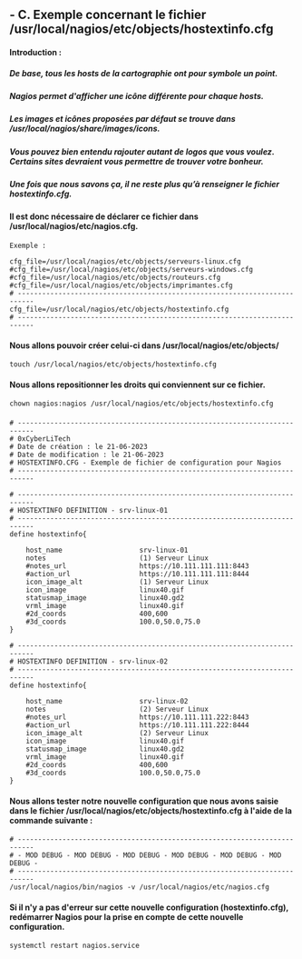 <a name="Exemple-hostextinfo.cfg.md"></a>

## - C. Exemple concernant le fichier /usr/local/nagios/etc/objects/hostextinfo.cfg

#### Introduction :

##### De base, tous les hosts de la cartographie ont pour symbole un point. 
##### Nagios permet d'afficher une icône différente pour chaque hosts. 
##### Les images et icônes proposées par défaut se trouve dans /usr/local/nagios/share/images/icons.
##### Vous pouvez bien entendu rajouter autant de logos que vous voulez. Certains sites devraient vous permettre de trouver votre bonheur.
##### Une fois que nous savons ça, il ne reste plus qu’à renseigner le fichier hostextinfo.cfg.

#### Il est donc nécessaire de déclarer ce fichier dans /usr/local/nagios/etc/nagios.cfg.

```
Exemple :

cfg_file=/usr/local/nagios/etc/objects/serveurs-linux.cfg
#cfg_file=/usr/local/nagios/etc/objects/serveurs-windows.cfg
#cfg_file=/usr/local/nagios/etc/objects/routeurs.cfg
#cfg_file=/usr/local/nagios/etc/objects/imprimantes.cfg
# --------------------------------------------------------------------------
cfg_file=/usr/local/nagios/etc/objects/hostextinfo.cfg
# --------------------------------------------------------------------------
```
#### Nous allons pouvoir créer celui-ci dans /usr/local/nagios/etc/objects/

```
touch /usr/local/nagios/etc/objects/hostextinfo.cfg
```
#### Nous allons repositionner les droits qui conviennent sur ce fichier.

```
chown nagios:nagios /usr/local/nagios/etc/objects/hostextinfo.cfg
```
#### 

```
# --------------------------------------------------------------------------
# 0xCyberLiTech
# Date de création : le 21-06-2023
# Date de modification : le 21-06-2023
# HOSTEXTINFO.CFG - Exemple de fichier de configuration pour Nagios
# --------------------------------------------------------------------------

# --------------------------------------------------------------------------
# HOSTEXTINFO DEFINITION - srv-linux-01
# --------------------------------------------------------------------------
define hostextinfo{

    host_name                   srv-linux-01
    notes                       (1) Serveur Linux
    #notes_url                  https://10.111.111.111:8443
    #action_url                 https://10.111.111.111:8444
    icon_image_alt              (1) Serveur Linux
    icon_image                  linux40.gif
    statusmap_image             linux40.gd2
    vrml_image                  linux40.gif
    #2d_coords                  400,600
    #3d_coords                  100.0,50.0,75.0
}

# --------------------------------------------------------------------------
# HOSTEXTINFO DEFINITION - srv-linux-02
# --------------------------------------------------------------------------
define hostextinfo{

    host_name                   srv-linux-02
    notes                       (2) Serveur Linux
    #notes_url                  https://10.111.111.222:8443
    #action_url                 https://10.111.111.222:8444
    icon_image_alt              (2) Serveur Linux
    icon_image                  linux40.gif
    statusmap_image             linux40.gd2
    vrml_image                  linux40.gif
    #2d_coords                  400,600
    #3d_coords                  100.0,50.0,75.0
}
```
#### Nous allons tester notre nouvelle configuration que nous avons saisie dans le fichier /usr/local/nagios/etc/objects/hostextinfo.cfg à l'aide de la commande suivante :
```
# --------------------------------------------------------------------------
# - MOD DEBUG - MOD DEBUG - MOD DEBUG - MOD DEBUG - MOD DEBUG - MOD DEBUG -
# --------------------------------------------------------------------------
/usr/local/nagios/bin/nagios -v /usr/local/nagios/etc/nagios.cfg
```
#### Si il n'y a pas d'erreur sur cette nouvelle configuration (hostextinfo.cfg), redémarrer Nagios pour la prise en compte de cette nouvelle configuration.
```
systemctl restart nagios.service
```

